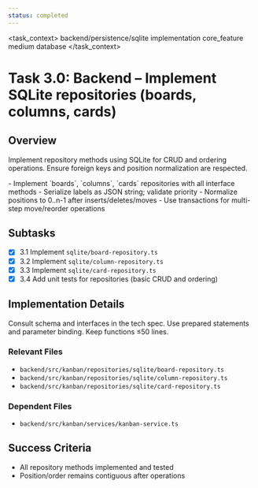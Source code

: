 ```yaml
---
status: completed
---
```


<task_context>
<domain>backend/persistence/sqlite</domain>
<type>implementation</type>
<scope>core_feature</scope>
<complexity>medium</complexity>
<dependencies>database</dependencies>
</task_context>

# Task 3.0: Backend – Implement SQLite repositories (boards, columns, cards)

## Overview

Implement repository methods using SQLite for CRUD and ordering operations. Ensure foreign keys and position normalization are respected.

<requirements>
- Implement `boards`, `columns`, `cards` repositories with all interface methods
- Serialize labels as JSON string; validate priority
- Normalize positions to 0..n-1 after inserts/deletes/moves
- Use transactions for multi-step move/reorder operations
</requirements>

## Subtasks

- [x] 3.1 Implement `sqlite/board-repository.ts`
- [x] 3.2 Implement `sqlite/column-repository.ts`
- [x] 3.3 Implement `sqlite/card-repository.ts`
- [x] 3.4 Add unit tests for repositories (basic CRUD and ordering)

## Implementation Details

Consult schema and interfaces in the tech spec. Use prepared statements and parameter binding. Keep functions ≤50 lines.

### Relevant Files

- `backend/src/kanban/repositories/sqlite/board-repository.ts`
- `backend/src/kanban/repositories/sqlite/column-repository.ts`
- `backend/src/kanban/repositories/sqlite/card-repository.ts`

### Dependent Files

- `backend/src/kanban/services/kanban-service.ts`

## Success Criteria

- All repository methods implemented and tested
- Position/order remains contiguous after operations


